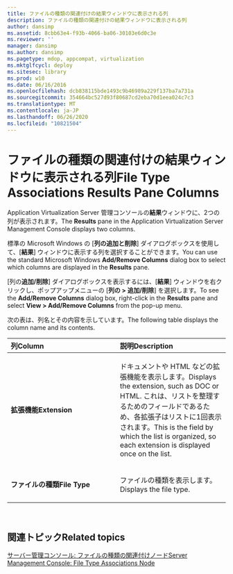 ```yaml
---
title: ファイルの種類の関連付けの結果ウィンドウに表示される列
description: ファイルの種類の関連付けの結果ウィンドウに表示される列
author: dansimp
ms.assetid: 8cbb63e4-f93b-4066-ba06-30103e6d0c3e
ms.reviewer: ''
manager: dansimp
ms.author: dansimp
ms.pagetype: mdop, appcompat, virtualization
ms.mktglfcycl: deploy
ms.sitesec: library
ms.prod: w10
ms.date: 06/16/2016
ms.openlocfilehash: dcb838115bde1493c9b46989a229f137ba7a731a
ms.sourcegitcommit: 354664bc527d93f80687cd2eba70d1eea024c7c3
ms.translationtype: MT
ms.contentlocale: ja-JP
ms.lasthandoff: 06/26/2020
ms.locfileid: "10821504"
---
```

# <span data-ttu-id="ec2c5-103">ファイルの種類の関連付けの結果ウィンドウに表示される列</span><span class="sxs-lookup"><span data-stu-id="ec2c5-103">File Type Associations Results Pane Columns</span></span>


<span data-ttu-id="ec2c5-104">Application Virtualization Server 管理コンソールの**結果**ウィンドウに、2つの列が表示されます。</span><span class="sxs-lookup"><span data-stu-id="ec2c5-104">The **Results** pane in the Application Virtualization Server Management Console displays two columns.</span></span>

<span data-ttu-id="ec2c5-105">標準の Microsoft Windows の [**列の追加と削除**] ダイアログボックスを使用して、[**結果**] ウィンドウに表示する列を選択することができます。</span><span class="sxs-lookup"><span data-stu-id="ec2c5-105">You can use the standard Microsoft Windows **Add/Remove Columns** dialog box to select which columns are displayed in the **Results** pane.</span></span>

<span data-ttu-id="ec2c5-106">[列の**追加/削除**] ダイアログボックスを表示するには、[**結果**] ウィンドウを右クリックし、ポップアップメニューの [**列の &gt; 追加/削除**] を選択します。</span><span class="sxs-lookup"><span data-stu-id="ec2c5-106">To see the **Add/Remove Columns** dialog box, right-click in the **Results** pane and select **View &gt; Add/Remove Columns** from the pop-up menu.</span></span>

<span data-ttu-id="ec2c5-107">次の表は、列名とその内容を示しています。</span><span class="sxs-lookup"><span data-stu-id="ec2c5-107">The following table displays the column name and its contents.</span></span>

<table>
<colgroup>
<col width="50%" />
<col width="50%" />
</colgroup>
<thead>
<tr class="header">
<th align="left"><span data-ttu-id="ec2c5-108">列</span><span class="sxs-lookup"><span data-stu-id="ec2c5-108">Column</span></span></th>
<th align="left"><span data-ttu-id="ec2c5-109">説明</span><span class="sxs-lookup"><span data-stu-id="ec2c5-109">Description</span></span></th>
</tr>
</thead>
<tbody>
<tr class="odd">
<td align="left"><p><strong><span data-ttu-id="ec2c5-110">拡張機能</span><span class="sxs-lookup"><span data-stu-id="ec2c5-110">Extension</span></span></strong></p></td>
<td align="left"><p><span data-ttu-id="ec2c5-111">ドキュメントや HTML などの拡張機能を表示します。</span><span class="sxs-lookup"><span data-stu-id="ec2c5-111">Displays the extension, such as DOC or HTML.</span></span> <span data-ttu-id="ec2c5-112">これは、リストを整理するためのフィールドであるため、各拡張子はリストに1回表示されます。</span><span class="sxs-lookup"><span data-stu-id="ec2c5-112">This is the field by which the list is organized, so each extension is displayed once on the list.</span></span></p></td>
</tr>
<tr class="even">
<td align="left"><p><strong><span data-ttu-id="ec2c5-113">ファイルの種類</span><span class="sxs-lookup"><span data-stu-id="ec2c5-113">File Type</span></span></strong></p></td>
<td align="left"><p><span data-ttu-id="ec2c5-114">ファイルの種類を表示します。</span><span class="sxs-lookup"><span data-stu-id="ec2c5-114">Displays the file type.</span></span></p></td>
</tr>
</tbody>
</table>

 

## <span data-ttu-id="ec2c5-115">関連トピック</span><span class="sxs-lookup"><span data-stu-id="ec2c5-115">Related topics</span></span>


[<span data-ttu-id="ec2c5-116">サーバー管理コンソール: ファイルの種類の関連付けノード</span><span class="sxs-lookup"><span data-stu-id="ec2c5-116">Server Management Console: File Type Associations Node</span></span>](server-management-console-file-type-associations-node.md)

 

 





